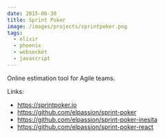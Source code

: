 ```yaml
---
date: 2015-06-30
title: Sprint Poker
image: /images/projects/sprintpoker.png
tags:
  - elixir
  - phoenix
  - websocket
  - javascript
---
```

Online estimation tool for Agile teams.

Links:
 
 - https://sprintpoker.io
 - https://github.com/elpassion/sprint-poker
 - https://github.com/elpassion/sprint-poker-inesita
 - https://github.com/elpassion/sprint-poker-react
